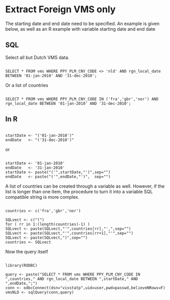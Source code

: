# Extract Foreign VMS only #
The starting date and end date need to be specified. An example is given below, as well as an R example with variable starting date and end date
## SQL ##
Select all but Dutch VMS data.
```

SELECT * FROM vms WHERE PPY_PLM_CNY_CODE <> 'nld' AND rgn_local_date BETWEEN '01-jan-2010' AND '31-dec-2010';
```
Or a list of countries
```

SELECT * FROM vms WHERE PPY_PLM_CNY_CODE IN ('fra','gbr','nor') AND rgn_local_date BETWEEN '01-jan-2010' AND '31-dec-2010';
```


## In R ##
```

startDate <- "('01-jan-2010')"
endDate   <- "('31-dec-2010')"
```
or
```

startDate <- '01-jan-2010'
endDate   <- '31-jan-2010'
startDate <- paste("('",startDate,"')",sep="")
endDate   <- paste("('",endDate,"')",  sep="")
```
A list of countries can be created through a variable as well. However, if the list is longer than one item, the procedure to turn it into a variable SQL compatible string is more complex.
```

countries <- c('fra','gbr','nor')

SQLvect <- c("(")
for ( rr in 1:(length(countries)-1) )
SQLvect <- paste(SQLvect,"'",countries[rr],"',",sep="")
SQLvect <- paste(SQLvect,"'",countries[rr+1],"'",sep="")
SQLvect <- paste(SQLvect,")",sep="")
countries <- SQLvect
```

Now the query itself
```

library(RODBC)

query <- paste("SELECT * FROM vms WHERE PPY_PLM_CNY_CODE IN ",countries," AND rgn_local_date BETWEEN ",startDate," AND ",endDate,";")
conn <- odbcConnect(dsn="visstatp",uid=user,pwd=passwd,believeNRows=F)
vmsNLD <- sqlQuery(conn,query)
```